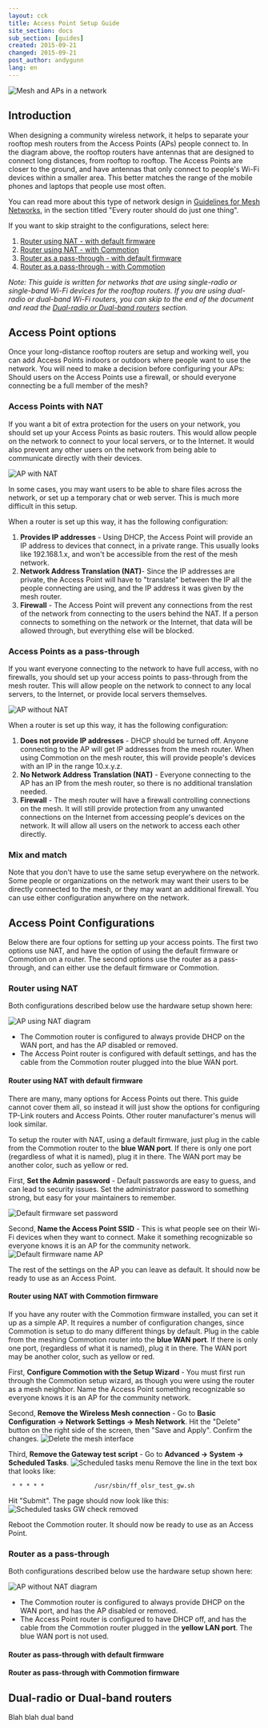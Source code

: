 ```yaml
---
layout: cck
title: Access Point Setup Guide
site_section: docs
sub_section: [guides]
created: 2015-09-21
changed: 2015-09-21
post_author: andygunn
lang: en
---
```


![Mesh and APs in a network](/files/Mesh-and-APs.png)

## Introduction

When designing a community wireless network, it helps to separate your rooftop mesh routers from the Access Points (APs) people connect to. In the diagram above, the rooftop routers have antennas that are designed to connect long distances, from rooftop to rooftop. The Access Points are closer to the ground, and have antennas that only connect to people's Wi-Fi devices within a smaller area. This better matches the range of the mobile phones and laptops that people use most often.

You can read more about this type of network design in [Guidelines for Mesh Networks](/docs/cck/networking/guidelines-for-mesh/), in the section titled "Every router should do just one thing".

If you want to skip straight to the configurations, select here:

1. [Router using NAT - with default firmware](#router-using-nat-with-default-firmware)
2. [Router using NAT - with Commotion](#router-using-nat-with-commotion-firmware)
3. [Router as a pass-through - with default firmware](#router-as-pass-through-with-default-firmware)
4. [Router as a pass-through - with Commotion](#router-as-pass-through-with-commotion-firmware)

*Note: This guide is written for networks that are using single-radio or single-band Wi-Fi devices for the rooftop routers. If you are using dual-radio or dual-band Wi-Fi routers, you can skip to the end of the document and read the [Dual-radio or Dual-band routers](#dual-radio-or-dual-band-routers) section.*


## Access Point options

Once your long-distance rooftop routers are setup and working well, you can add Access Points indoors or outdoors where people want to use the network. You will need to make a decision before configuring your APs: Should users on the Access Points use a firewall, or should everyone connecting be a full member of the mesh?

### Access Points with NAT

If you want a bit of extra protection for the users on your network, you should set up your Access Points as basic routers. This would allow people on the network to connect to your local servers, or to the Internet. It would also prevent any other users on the network from being able to communicate directly with their devices.

![AP with NAT](/files/AP-with-NAT.png)

In some cases, you may want users to be able to share files across the network, or set up a temporary chat or web server. This is much more difficult in this setup.

When a router is set up this way, it has the following configuration:

1. **Provides IP addresses** - Using DHCP, the Access Point will provide an IP address to devices that connect, in a private range. This usually looks like 192.168.1.x, and won't be accessible from the rest of the mesh network.
2. **Network Address Translation (NAT)**- Since the IP addresses are private, the Access Point will have to "translate" between the IP all the people connecting are using, and the IP address it was given by the mesh router.
3. **Firewall** - The Access Point will prevent any connections from the rest of the network from connecting to the users behind the NAT. If a person connects to something on the network or the Internet, that data will be allowed through, but everything else will be blocked.

### Access Points as a pass-through

If you want everyone connecting to the network to have full access, with no firewalls, you should set up your access points to pass-through from the mesh router. This will allow people on the network to connect to any local servers, to the Internet, or provide local servers themselves.

![AP without NAT](/files/AP-with-no-NAT.png)

When a router is set up this way, it has the following configuration:

1. **Does not provide IP addresses** - DHCP should be turned off. Anyone connecting to the AP will get IP addresses from the mesh router. When using Commotion on the mesh router, this will provide people's devices with an IP in the range 10.x.y.z.
2. **No Network Address Translation (NAT)** - Everyone connecting to the AP has an IP from the mesh router, so there is no additional translation needed.
3. **Firewall** - The mesh router will have a firewall controlling connections on the mesh. It will still provide protection from any unwanted connections on the Internet from accessing people's devices on the network. It will allow all users on the network to access each other directly.

### Mix and match

Note that you don't have to use the same setup everywhere on the network. Some people or organizations on the network may want their users to be directly connected to the mesh, or they may want an additional firewall. You can use either configuration anywhere on the network.


## Access Point Configurations

Below there are four options for setting up your access points. The first two options use NAT, and have the option of using the default firmware or Commotion on a router. The second options use the router as a pass-through, and can either use the default firmware or Commotion.

### Router using NAT

Both configurations described below use the hardware setup shown here:

![AP using NAT diagram](/files/AP-diagram-using-NAT.png)

* The Commotion router is configured to always provide DHCP on the WAN port, and has the AP disabled or removed.
* The Access Point router is configured with default settings, and has the cable from the Commotion router plugged into the blue WAN port.

#### Router using NAT with default firmware

There are many, many options for Access Points out there. This guide cannot cover them all, so instead it will just show the options for configuring TP-Link routers and Access Points. Other router manufacturer's menus will look similar.

To setup the router with NAT, using a default firmware, just plug in the cable from the Commotion router to the **blue WAN port**. If there is only one port (regardless of what it is named), plug it in there. The WAN port may be another color, such as yellow or red.

First, **Set the Admin password** - Default passwords are easy to guess, and can lead to security issues. Set the administrator password to something strong, but easy for your maintainers to remember.

![Default firmware set password](/files/TP-Link-firmware-set-password.png)

Second, **Name the Access Point SSID** - This is what people see on their Wi-Fi devices when they want to connect. Make it something recognizable so everyone knows it is an AP for the community network.
![Default firmware name AP](/files/TP-Link-firmware-name-AP.png)

The rest of the settings on the AP you can leave as default. It should now be ready to use as an Access Point.

#### Router using NAT with Commotion firmware

If you have any router with the Commotion firmware installed, you can set it up as a simple AP. It requires a number of configuration changes, since Commotion is setup to do many different things by default. Plug in the cable from the meshing Commotion router into the **blue WAN port**. If there is only one port, (regardless of what it is named), plug it in there. The WAN port may be another color, such as yellow or red.

First, **Configure Commotion with the Setup Wizard** - You must first run through the Commotion setup wizard, as though you were using the router as a mesh neighbor. Name the Access Point something recognizable so everyone knows it is an AP for the community network.

Second, **Remove the Wireless Mesh connection** - Go to **Basic Configuration -> Network Settings -> Mesh Network**. Hit the "Delete" button on the right side of the screen, then "Save and Apply". Confirm the changes.
![Delete the mesh interface](/files/Commotion-delete-mesh-interface.png)

Third, **Remove the Gateway test script** - Go to **Advanced -> System -> Scheduled Tasks**.
![Scheduled tasks menu](/files/Scheduled-tasks-menu.png)
Remove the line in the text box that looks like:

```
 * * * * *              /usr/sbin/ff_olsr_test_gw.sh
```

Hit "Submit". The page should now look like this:
![Scheduled tasks GW check removed](/files/Scheduled-tasks-menu-GW-check-removed.png)

Reboot the Commotion router. It should now be ready to use as an Access Point.

### Router as a pass-through

Both configurations described below use the hardware setup shown here:

![AP without NAT diagram](/files/AP-diagram-without-NAT.png)

* The Commotion router is configured to always provide DHCP on the WAN port, and has the AP disabled or removed.
* The Access Point router is configured to have DHCP off, and has the cable from the Commotion router plugged in the **yellow LAN port**. The blue WAN port is not used.

#### Router as pass-through with default firmware



#### Router as pass-through with Commotion firmware



## Dual-radio or Dual-band routers

Blah blah dual band
